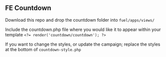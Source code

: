 ## FE Countdown

Download this repo and drop the countdown folder into `fuel/apps/views/`

Include the countdown.php file where you would like it to appear within your template `<?= render('countdown/countdown'); ?>`

If you want to change the styles, or update the campaign; replace the styles at the bottom of `countdown-style.php`
